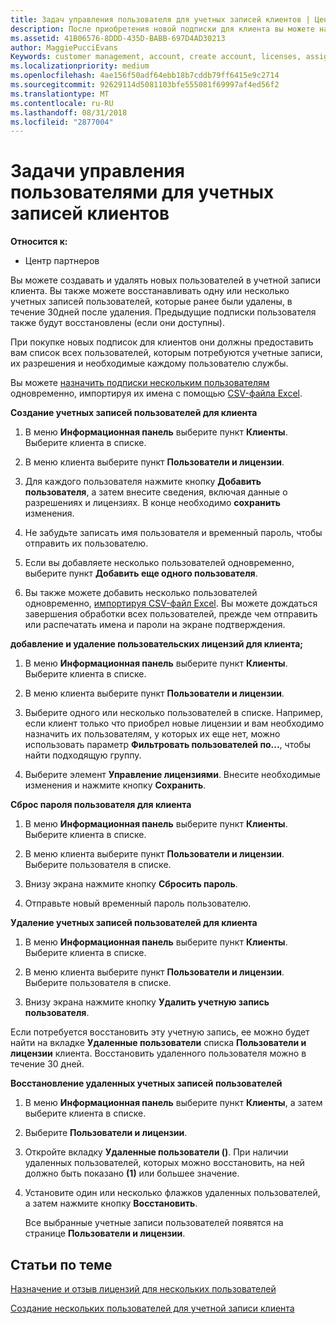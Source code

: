 ```yaml
---
title: Задач управления пользователя для учетных записей клиентов | Центр партнеров
description: После приобретения новой подписки для клиента вы можете назначать лицензии определенным пользователям.
ms.assetid: 41B06576-8DDD-435D-BABB-697D4AD30213
author: MaggiePucciEvans
Keywords: customer management, account, create account, licenses, assign license, user management, password, reset password, change password
ms.localizationpriority: medium
ms.openlocfilehash: 4ae156f50adf64ebb18b7cddb79ff6415e9c2714
ms.sourcegitcommit: 92629114d5081103bfe555081f69997af4ed56f2
ms.translationtype: MT
ms.contentlocale: ru-RU
ms.lasthandoff: 08/31/2018
ms.locfileid: "2877004"
---
```

# <a name="user-management-tasks-for-customer-accounts"></a>Задачи управления пользователями для учетных записей клиентов

**Относится к:**

-  Центр партнеров



Вы можете создавать и удалять новых пользователей в учетной записи клиента. Вы также можете восстанавливать одну или несколько учетных записей пользователей, которые ранее были удалены, в течение 30дней после удаления. Предыдущие подписки пользователя также будут восстановлены (если они доступны).

При покупке новых подписок для клиентов они должны предоставить вам список всех пользователей, которым потребуются учетные записи, их разрешения и необходимые каждому пользователю службы.  

Вы можете [назначить подписки нескольким пользователям](bulk-license-provisioning-for-multiple-users.md) одновременно, импортируя их имена с помощью [CSV-файла Excel](adding-multiple-users-to-a-customer-account.md).

<a href="" id="createuseraccounts"></a>
**Создание учетных записей пользователей для клиента**

1.  В меню **Информационная панель** выберите пункт **Клиенты**. Выберите клиента в списке.

2.  В меню клиента выберите пункт **Пользователи и лицензии**.

3.  Для каждого пользователя нажмите кнопку **Добавить пользователя**, а затем внесите сведения, включая данные о разрешениях и лицензиях. В конце необходимо **сохранить** изменения.

4.  Не забудьте записать имя пользователя и временный пароль, чтобы отправить их пользователю. 

5.  Если вы добавляете несколько пользователей одновременно, выберите пункт **Добавить еще одного пользователя**. 

6. Вы также можете добавить несколько пользователей одновременно, [импортируя CSV-файл Excel](adding-multiple-users-to-a-customer-account.md). Вы можете дождаться завершения обработки всех пользователей, прежде чем отправить или распечатать имена и пароли на экране подтверждения.

<a href="" id="userlicensing"></a>
**добавление и удаление пользовательских лицензий для клиента;**

1.  В меню **Информационная панель** выберите пункт **Клиенты**. Выберите клиента в списке.

2.  В меню клиента выберите пункт **Пользователи и лицензии**.

3.  Выберите одного или несколько пользователей в списке. Например, если клиент только что приобрел новые лицензии и вам необходимо назначить их пользователям, у которых их еще нет, можно использовать параметр **Фильтровать пользователей по...**, чтобы найти подходящую группу.

4.  Выберите элемент **Управление лицензиями**. Внесите необходимые изменения и нажмите кнопку **Сохранить**.

<a href="" id="resetpassword"></a>
**Сброс пароля пользователя для клиента**

1.  В меню **Информационная панель** выберите пункт **Клиенты**. Выберите клиента в списке.

2.  В меню клиента выберите пункт **Пользователи и лицензии**. Выберите пользователя в списке.

3.  Внизу экрана нажмите кнопку **Сбросить пароль**. 

4.  Отправьте новый временный пароль пользователю.

<a href="" id="deleteuseraccounts"></a>
**Удаление учетных записей пользователей для клиента**

1.  В меню **Информационная панель** выберите пункт **Клиенты**. Выберите клиента в списке.

2.  В меню клиента выберите пункт **Пользователи и лицензии**. Выберите пользователя в списке.

3.  Внизу экрана нажмите кнопку **Удалить учетную запись пользователя**.

Если потребуется восстановить эту учетную запись, ее можно будет найти на вкладке **Удаленные пользователи** списка **Пользователи и лицензии** клиента. Восстановить удаленного пользователя можно в течение 30 дней.

<a href="" id="restoreuseraccounts"></a>
**Восстановление удаленных учетных записей пользователей**

1.  В меню **Информационная панель** выберите пункт **Клиенты**, а затем выберите клиента в списке.

2.  Выберите **Пользователи и лицензии**.

3.  Откройте вкладку **Удаленные пользователи ()**. При наличии удаленных пользователей, которых можно восстановить, на ней должно быть показано **(1)** или большее значение.

4.  Установите один или несколько флажков удаленных пользователей, а затем нажмите кнопку **Восстановить**.

    Все выбранные учетные записи пользователей появятся на странице **Пользователи и лицензии**.

## <a name="related-topics"></a>Статьи по теме


[Назначение и отзыв лицензий для нескольких пользователей](bulk-license-provisioning-for-multiple-users.md)

[Создание нескольких пользователей для учетной записи клиента](adding-multiple-users-to-a-customer-account.md)

 

 



